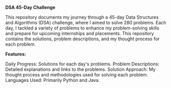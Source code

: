 **DSA 45-Day Challenge**

This repository documents my journey through a 45-day Data Structures and Algorithms (DSA) challenge, where I aimed to solve 280 problems. Each day, I tackled a variety of problems to enhance my problem-solving skills and prepare for upcoming internships and placements. This repository contains the solutions, problem descriptions, and my thought process for each problem.

**Features:**

Daily Progress: Solutions for each day's problems.
Problem Descriptions: Detailed explanations and links to the problems.
Solution Approach: My thought process and methodologies used for solving each problem.
Languages Used: Primarily Python and Java.
